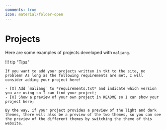 ```yaml
---
comments: true
icon: material/folder-open
---
```


# Projects

Here are some examples of projects developed with `maliang`.

!!! tip "Tips"

    If you want to add your projects written in tkt to the site, no problem! As long as the following requirements are met, I will consider adding your project here!

    - [X] Add `maliang` to *requirements.txt* and indicate which version you are using so I can find your project;
    - [X] Show a preview of your own project in README so I can show your project here;

    By the way, if your project provides a preview of the light and dark themes, there will also be a preview of the two themes, so you can see the preview of the different themes by switching the theme of this website.
